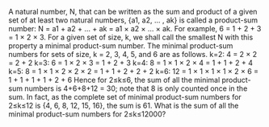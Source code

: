 
A natural number, N, that can be written as the sum and product of a given set of at least two natural numbers, {a1, a2, ... , ak} is called a product-sum number: N = a1 + a2 + ... + ak = a1 &#215; a2 &#215; ... &#215; ak.
For example, 6 = 1 + 2 + 3 = 1 &#215; 2 &#215; 3.
For a given set of size, k, we shall call the smallest N with this property a minimal product-sum number. The minimal product-sum numbers for sets of size, k = 2, 3, 4, 5, and 6 are as follows.
k=2: 4 = 2 &#215; 2 = 2 + 2
k=3: 6 = 1 &#215; 2 &#215; 3 = 1 + 2 + 3
k=4: 8 = 1 &#215; 1 &#215; 2 &#215; 4 = 1 + 1 + 2 + 4
k=5: 8 = 1 &#215; 1 &#215; 2 &#215; 2 &#215; 2  = 1 + 1 + 2 + 2 + 2
k=6: 12 = 1 &#215; 1 &#215; 1 &#215; 1 &#215; 2 &#215; 6 = 1 + 1 + 1 + 1 + 2 + 6
Hence for 2&#8804;k&#8804;6, the sum of all the minimal product-sum numbers is 4+6+8+12 = 30; note that 8 is only counted once in the sum.
In fact, as the complete set of minimal product-sum numbers for 2&#8804;k&#8804;12 is {4, 6, 8, 12, 15, 16}, the sum is 61.
What is the sum of all the minimal product-sum numbers for 2&#8804;k&#8804;12000?
